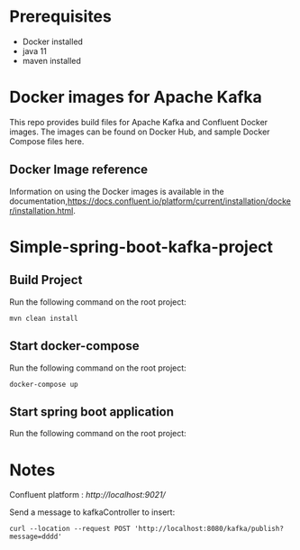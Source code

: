 # Prerequisites
 * Docker installed
 * java 11
 * maven installed

# Docker images for Apache Kafka
 This repo provides build files for Apache Kafka and Confluent Docker images. The images can be found on Docker Hub, and sample Docker Compose files here.
 
## Docker Image reference
 Information on using the Docker images is available in the documentation,https://docs.confluent.io/platform/current/installation/docker/installation.html.

# Simple-spring-boot-kafka-project

## Build Project

Run the following command on the root project:

`mvn clean install`

## Start docker-compose

Run the following command on the root project:

`docker-compose up`

## Start spring boot application

Run the following command on the root project:


# Notes

Confluent platform : _http://localhost:9021/_ 


Send a message to kafkaController to insert:

`curl --location --request POST 'http://localhost:8080/kafka/publish?message=dddd'`



